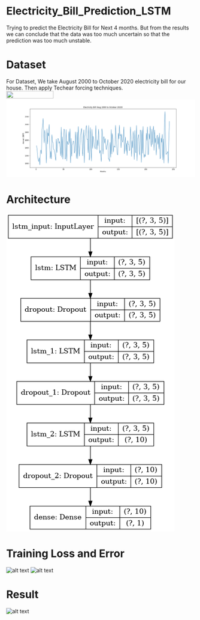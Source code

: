# Electricity_Bill_Prediction_LSTM
Trying to predict the Electricity Bill for Next 4 months. But from the results we can conclude that the data was too much uncertain so that the prediction was too much unstable.
# Dataset 
For Dataset, We take August 2000 to October 2020 electricity bill for our house. Then apply Techear forcing techniques.
<img src="bill.png" width="50%" height="50%">
<img src="Dataset.png">
# Architecture
![alt text](model_plot.png)
# Training Loss and Error
![alt text](.png)
![alt text](.png)
# Result
![alt text](.png)
